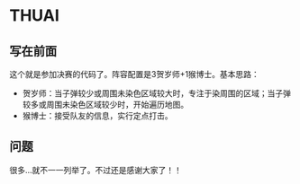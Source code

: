 # THUAI
## 写在前面
这个就是参加决赛的代码了。阵容配置是3贺岁师+1猴博士。基本思路：
* 贺岁师：当子弹较少或周围未染色区域较大时，专注于染周围的区域；当子弹较多或周围未染色区域较少时，开始遍历地图。
* 猴博士：接受队友的信息，实行定点打击。
## 问题
很多...就不一一列举了。不过还是感谢大家了！！
